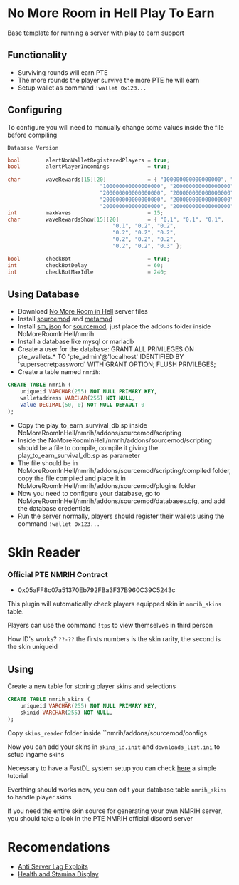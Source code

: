 # No More Room in Hell Play To Earn
Base template for running a server with play to earn support

## Functionality
- Surviving rounds will earn PTE
- The more rounds the player survive the more PTE he will earn
- Setup wallet as command ``!wallet 0x123...``

## Configuring
To configure you will need to manually change some values inside the file before compiling

``Database Version``
```cpp
bool        alertNonWalletRegisteredPlayers = true;
bool        alertPlayerIncomings            = true;

char        waveRewards[15][20]             = { "100000000000000000", "10000000000000000", "100000000000000000",
                             "100000000000000000", "200000000000000000", "200000000000000000",
                             "200000000000000000", "200000000000000000", "200000000000000000",
                             "200000000000000000", "200000000000000000", "200000000000000000",
                             "200000000000000000", "200000000000000000", "300000000000000000" };
int         maxWaves                        = 15;
char        waveRewardsShow[15][20]         = { "0.1", "0.1", "0.1",
                                 "0.1", "0.2", "0.2",
                                 "0.2", "0.2", "0.2",
                                 "0.2", "0.2", "0.2",
                                 "0.2", "0.2", "0.3" };

bool        checkBot                        = true;
int         checkBotDelay                   = 60;
int         checkBotMaxIdle                 = 240;
```

## Using Database
- Download [No More Room in Hell](https://nomoreroominhell.fandom.com/wiki/Dedicated_Server_Setup) server files
- Install [sourcemod](https://www.sourcemod.net/downloads.php) and [metamod](https://www.sourcemm.net/downloads.php/?branch=stable)
- Install [sm_json](https://github.com/clugg/sm-json) for [sourcemod](https://www.sourcemod.net/downloads.php), just place the addons folder inside NoMoreRoomInHell/nmrih
- Install a database like mysql or mariadb
- Create a user for the database: GRANT ALL PRIVILEGES ON pte_wallets.* TO 'pte_admin'@'localhost' IDENTIFIED BY 'supersecretpassword' WITH GRANT OPTION; FLUSH PRIVILEGES;
- Create a table named ``nmrih``:
```sql
CREATE TABLE nmrih (
    uniqueid VARCHAR(255) NOT NULL PRIMARY KEY,
    walletaddress VARCHAR(255) NOT NULL,
    value DECIMAL(50, 0) NOT NULL DEFAULT 0
);
```
- Copy the play_to_earn_survival_db.sp inside NoMoreRoomInHell/nmrih/addons/sourcemod/scripting
- Inside the NoMoreRoomInHell/nmrih/addons/sourcemod/scripting should be a file to compile, compile it giving the play_to_earn_survival_db.sp as parameter
- The file should be in NoMoreRoomInHell/nmrih/addons/sourcemod/scripting/compiled folder, copy the file compiled and place it in NoMoreRoomInHell/nmrih/addons/sourcemod/plugins folder
- Now you need to configure your database, go to NoMoreRoomInHell/nmrih/addons/sourcemod/databases.cfg, and add the database credentials
- Run the server normally, players should register their wallets using the command ``!wallet 0x123...``

# Skin Reader
### Official PTE NMRIH Contract
- 0x05aFF8c07a51370Eb792FBa3F37B960C39C5243c

This plugin will automatically check players equipped skin in ``nmrih_skins`` table.

Players can use the command ``!tps`` to view themselves in third person

How ID's works? ``??-??`` the firsts numbers is the skin rarity, the second is the skin uniqueid

## Using
Create a new table for storing player skins and selections
```sql
CREATE TABLE nmrih_skins (
    uniqueid VARCHAR(255) NOT NULL PRIMARY KEY,
    skinid VARCHAR(255) NOT NULL,
);
```
Copy ``skins_reader`` folder inside ``nmrih/addons/sourcemod/configs

Now you can add your skins in ``skins_id.init`` and ``downloads_list.ini`` to setup ingame skins

Necessary to have a FastDL system setup you can check [here](https://forums.alliedmods.net/showthread.php?p=1225670) a simple tutorial

Everthing should works now, you can edit your database table ``nmrih_skins`` to handle player skins

If you need the entire skin source for generating your own NMRIH server, you should take a look in the PTE NMRIH official discord server

# Recomendations
- [Anti Server Lag Exploits](https://forums.alliedmods.net/showthread.php?p=2788390)
- [Health and Stamina Display](https://forums.alliedmods.net/showthread.php?t=318836)
